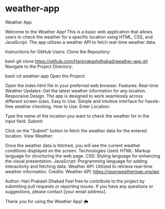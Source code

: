 # weather-app

Weather App

Welcome to the Weather App! This is a basic web application that allows users to check the weather for a specific location using HTML, CSS, and JavaScript. The app utilizes a weather API to fetch real-time weather data.

Instructions for GitHub Users:
Clone the Repository:

bash
git clone https://github.com/Hariprakashdhakad/weather-app.git
Navigate to the Project Directory:

bash
cd weather-app
Open the Project:

Open the index.html file in your preferred web browser.
Features:
Real-time Weather Updates: Get the latest weather information for any location.
Responsive Design: The app is designed to work seamlessly across different screen sizes.
Easy to Use: Simple and intuitive interface for hassle-free weather checking.
How to Use:
Enter Location:

Type the name of the location you want to check the weather for in the input field.
Submit:

Click on the "Submit" button to fetch the weather data for the entered location.
View Weather:

Once the weather data is fetched, you will see the current weather conditions displayed on the screen.
Technologies Used:
HTML: Markup language for structuring the web page.
CSS: Styling language for enhancing the visual presentation.
JavaScript: Programming language for adding interactivity and fetching data.
Weather API: Utilized to retrieve real-time weather information.
Credits:
Weather API: https://openweathermap.org/api

Author:
Hari Prakash Dhakad
Feel free to contribute to the project by submitting pull requests or reporting issues. If you have any questions or suggestions, please contact [your email address].

Thank you for using the Weather App! 🌦️
